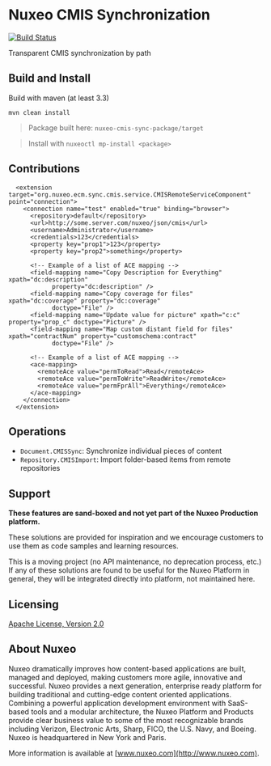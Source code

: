 # Nuxeo CMIS Synchronization

[![Build Status](https://qa.nuxeo.org/jenkins/buildStatus/icon?job=Sandbox/sandbox_nuxeo-cmis-sync-master)](https://qa.nuxeo.org/jenkins/view/Sandbox/job/Sandbox/job/sandbox_nuxeo-cmis-sync-master/)

Transparent CMIS synchronization by path

## Build and Install

Build with maven (at least 3.3)

```
mvn clean install
```
> Package built here: `nuxeo-cmis-sync-package/target`

> Install with `nuxeoctl mp-install <package>`

## Contributions


```
  <extension target="org.nuxeo.ecm.sync.cmis.service.CMISRemoteServiceComponent" point="connection">
    <connection name="test" enabled="true" binding="browser">
      <repository>default</repository>
      <url>http://some.server.com/nuxeo/json/cmis</url>
      <username>Administrator</username>
      <credentials>123</credentials>
      <property key="prop1">123</property>
      <property key="prop2">something</property>

      <!-- Example of a list of ACE mapping -->
      <field-mapping name="Copy Description for Everything" xpath="dc:description"
            property="dc:description" />
      <field-mapping name="Copy coverage for files" xpath="dc:coverage" property="dc:coverage"
            doctype="File" />
      <field-mapping name="Update value for picture" xpath="c:c" property="prop_c" doctype="Picture" />
      <field-mapping name="Map custom distant field for files" xpath="contractNum" property="customschema:contract"
            doctype="File" />

      <!-- Example of a list of ACE mapping -->
      <ace-mapping>
        <remoteAce value="permToRead">Read</remoteAce>
        <remoteAce value="permToWrite">ReadWrite</remoteAce>
        <remoteAce value="permFprAll">Everything</remoteAce>
      </ace-mapping>
    </connection>
  </extension>
```

## Operations

- `Document.CMISSync`: Synchronize individual pieces of content
- `Repository.CMISImport`: Import folder-based items from remote repositories

## Support

**These features are sand-boxed and not yet part of the Nuxeo Production platform.**

These solutions are provided for inspiration and we encourage customers to use them as code samples and learning resources.

This is a moving project (no API maintenance, no deprecation process, etc.) If any of these solutions are found to be useful for the Nuxeo Platform in general, they will be integrated directly into platform, not maintained here.

## Licensing

[Apache License, Version 2.0](http://www.apache.org/licenses/LICENSE-2.0)

## About Nuxeo

Nuxeo dramatically improves how content-based applications are built, managed and deployed, making customers more agile, innovative and successful. Nuxeo provides a next generation, enterprise ready platform for building traditional and cutting-edge content oriented applications. Combining a powerful application development environment with SaaS-based tools and a modular architecture, the Nuxeo Platform and Products provide clear business value to some of the most recognizable brands including Verizon, Electronic Arts, Sharp, FICO, the U.S. Navy, and Boeing. Nuxeo is headquartered in New York and Paris.

More information is available at [www.nuxeo.com](http://www.nuxeo.com).

